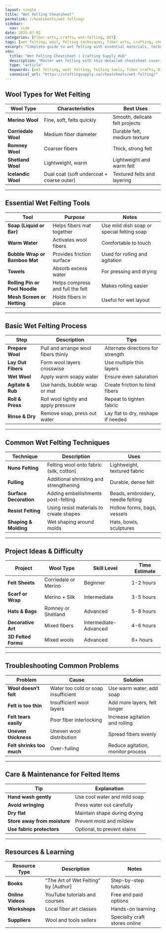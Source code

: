 ```yaml
---
layout: single
title: "Wet Felting Cheatsheet"
permalink: /cheatsheets/wet-felting/
sidebar:
  nav: side
date: 2025-07-02
categories: [fiber-arts, crafts, wet-felting, DIY]
tags: [wet felting, wool, felting techniques, fiber arts, crafting, cheatsheet]
excerpt: "Complete guide to wet felting with essential materials, techniques, tips, and project ideas for beginners and advanced fiber artists."
seo:
  title: "Wet Felting Cheatsheet | Crafting Supply Hub"
  description: "Master wet felting with this detailed cheatsheet covering wool types, tools, techniques, and project ideas for beautiful handmade felt creations."
  type: "article"
  keywords: [wet felting, wool felting, felting tools, fiber crafts, DIY wet felting]
  canonical_url: "https://craftingsupply.ca/cheatsheets/wet-felting/"
---
```


## Wool Types for Wet Felting

| Wool Type           | Characteristics                   | Best Uses                         |
|---------------------|---------------------------------|----------------------------------|
| **Merino Wool**       | Fine, soft, felts quickly        | Smooth, delicate felt projects    |
| **Corriedale Wool**   | Medium fiber diameter             | Durable felt, medium texture      |
| **Romney Wool**       | Coarser fibers                   | Thick, strong felt                |
| **Shetland Wool**     | Lightweight, warm                | Lightweight and warm felt         |
| **Icelandic Wool**    | Dual coat (soft undercoat + coarse outer) | Textured felts and layering      |

---

## Essential Wet Felting Tools

| Tool                | Purpose                          | Notes                           |
|---------------------|---------------------------------|--------------------------------|
| **Soap (Liquid or Bar)** | Helps fibers mat together      | Use mild dish soap or special felting soap |
| **Warm Water**         | Activates wool fibers           | Comfortable to touch            |
| **Bubble Wrap or Bamboo Mat** | Provides friction surface      | Used for rolling and agitation |
| **Towels**             | Absorb excess water             | For pressing and drying        |
| **Rolling Pin or Pool Noodle** | Helps compress and full the felt | Makes rolling easier            |
| **Mesh Screen or Netting** | Holds fibers in place          | Useful for wet layout          |

---

## Basic Wet Felting Process

| Step                 | Description                          | Tips                            |
|----------------------|------------------------------------|--------------------------------|
| **Prepare Wool**       | Pull and arrange wool fibers thinly| Alternate directions for strength |
| **Lay Out Fibers**     | Form wool layers crosswise          | Use multiple thin layers        |
| **Wet Wool**           | Apply warm soapy water              | Ensure even saturation          |
| **Agitate & Rub**      | Use hands, bubble wrap or mat       | Create friction to bind fibers |
| **Roll & Press**       | Roll wool tightly and apply pressure | Repeat to tighten fabric       |
| **Rinse & Dry**        | Remove soap, press out water        | Lay flat to dry, reshape if needed |

---

## Common Wet Felting Techniques

| Technique            | Description                        | Uses                            |
|----------------------|----------------------------------|--------------------------------|
| **Nuno Felting**       | Felting wool onto fabric (silk, cotton) | Lightweight, textured fabric    |
| **Fulling**            | Additional shrinking and strengthening | Durable, dense felt             |
| **Surface Decoration** | Adding embellishments post-felting | Beads, embroidery, needle felting |
| **Resist Felting**     | Using resist materials to create shapes | Hollow forms, bags, vessels     |
| **Shaping & Molding**  | Wet shaping around molds          | Hats, bowls, sculptures         |

---

## Project Ideas & Difficulty

| Project              | Wool Type           | Skill Level          | Time Estimate               |
|----------------------|---------------------|----------------------|-----------------------------|
| **Felt Sheets**        | Corriedale or Merino | Beginner             | 1-2 hours                   |
| **Scarf or Wrap**      | Merino + Silk       | Intermediate         | 3-5 hours                   |
| **Hats & Bags**        | Romney or Shetland  | Advanced             | 5-8 hours                   |
| **Decorative Art**     | Mixed fibers        | Intermediate-Advanced| 4-6 hours                   |
| **3D Felted Forms**    | Mixed wools         | Advanced             | 6+ hours                    |

---

## Troubleshooting Common Problems

| Problem              | Cause                             | Solution                          |
|----------------------|----------------------------------|----------------------------------|
| **Wool doesn’t felt**  | Water too cold or soap insufficient| Use warm water, add soap          |
| **Felt is too thin**   | Insufficient wool layers          | Add more layers, felt longer      |
| **Felt tears easily**  | Poor fiber interlocking           | Increase agitation and rolling   |
| **Uneven thickness**  | Uneven wool distribution          | Spread fibers evenly              |
| **Felt shrinks too much**| Over-fulling                     | Reduce agitation, monitor process |

---

## Care & Maintenance for Felted Items

| Tip                   | Explanation                      |
|-----------------------|--------------------------------|
| **Hand wash gently**    | Use cool water and mild soap    |
| **Avoid wringing**      | Press water out carefully       |
| **Dry flat**            | Maintain shape during drying    |
| **Store away from moisture** | Prevent mold and mildew      |
| **Use fabric protectors**| Optional, to prevent stains    |

---

## Resources & Learning

| Resource Type          | Description                         | Notes                          |
|------------------------|-----------------------------------|--------------------------------|
| **Books**                | “The Art of Wet Felting” by [Author] | Step-by-step tutorials         |
| **Online Videos**        | YouTube tutorials and courses      | Free and paid options          |
| **Workshops**            | Local fiber art classes             | Hands-on learning             |
| **Suppliers**            | Wool and tools sellers              | Specialty craft stores online  |
